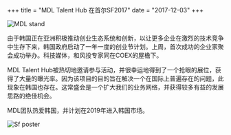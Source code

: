+++
title = "MDL Talent Hub 在首尔SF2017"
date = "2017-12-03"
+++

![MDL stand](https://gateway.ipfs.io/ipfs/QmdYQCaVShYseZF4eWZC1VxzyYR7h31ZXwFiBd8SgzZLVB/MDL_sf2017.jpeg)

由于韩国正在亚洲积极推动创业生态系统和创新，以让更多企业在激烈的技术竞争中生存下来，韩国政府启动了一年一度的创业节计划。上周，首次成功的企业家聚会成功举办。科技媒体，和风投专家同在COEX的屋檐下。

MDL Talent Hub被热切地邀请参与活动，并很幸运地得到了一个抢眼的展位，获得了大量的曝光率。因为该项目的目的旨在解决一个在国际上普遍存在的问题，此现象在韩国也存在。这常盛会是一个扩大我们的业务网络，并获得较多有益的发展思路的绝佳机会。

MDL团队热爱韩国，并计划在2019年进入韩国市场。


![Sf poster](https://gateway.ipfs.io/ipfs/QmeGn8mXf7Ew3QVifuQMXuyHWqi1696tuJgW8EhcPBqjWr/MDL_sf2017_1.jpeg)
